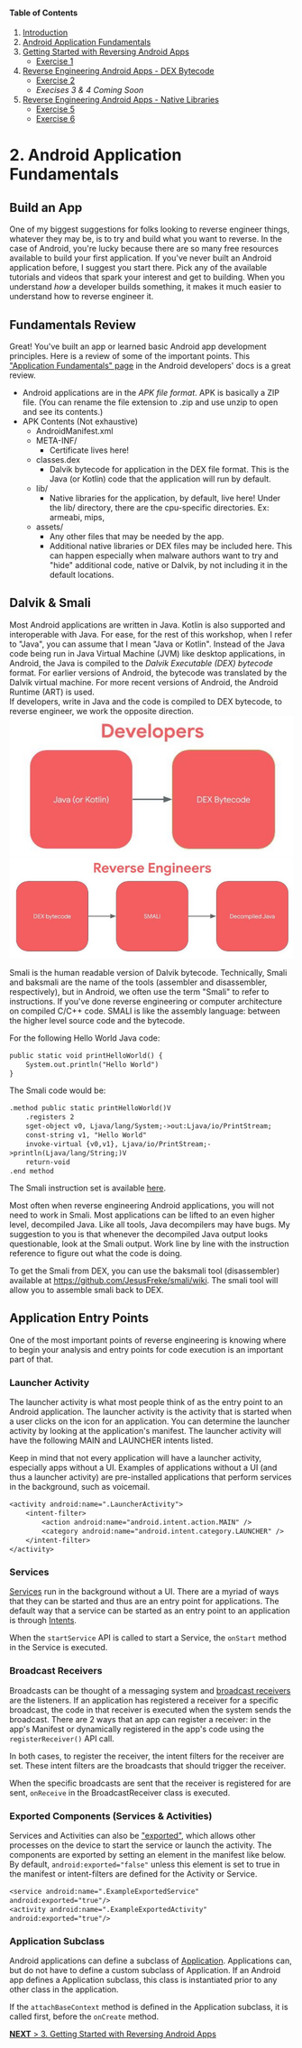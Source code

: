 #### Table of Contents

1. [Introduction](index.html)
1. [Android Application Fundamentals](app_fundamentals.html)
1. [Getting Started with Reversing Android Apps](reversing_intro.html)
    * [Exercise 1](reversing_intro.html#exercise-1---beginning-re-with-jadx)
1. [Reverse Engineering Android Apps - DEX Bytecode](reversing_dex.html)
	* [Exercise 2](reversing_dex.html#exercise-2---reverse-engineer-the-dex)
	* *Execises 3 & 4 Coming Soon*
1. [Reverse Engineering Android Apps - Native Libraries](reversing_native_libs.html)
	* [Exercise 5](reversing_native_libs.html#exercise-5---find-the-address-of-the-native-function)
	* [Exercise 6](reversing_native_libs.html#exercise-6---find-and-reverse-the-native-function)



# 2. Android Application Fundamentals

## Build an App
One of my biggest suggestions for folks looking to reverse engineer things, whatever they may be, is to try and build what you want to reverse. In the case of Android, you're lucky because there are so many free resources available to build your first application. If you've never built an Android application before, I suggest you start there. Pick any of the available tutorials and videos that spark your interest and get to building. When you understand *how* a developer builds something, it makes it much easier to understand how to reverse engineer it. 

## Fundamentals Review
Great! You've built an app or learned basic Android app development principles. Here is a review of some of the important points. This ["Application Fundamentals" page](https://developer.android.com/guide/components/fundamentals.html) in the Android developers' docs is a great review.

* Android applications are in the _APK file format_. APK is basically a ZIP file. (You can rename the file extension to .zip and use unzip to open and see its contents.)
* APK Contents (Not exhaustive)
    * AndroidManifest.xml
    * META-INF/
        * Certificate lives here!
    * classes.dex
        * Dalvik bytecode for application in the DEX file format. This is the Java (or Kotlin) code that the application will run by default.
	* lib/
        * Native libraries for the application, by default, live here! Under the lib/ directory, there are the cpu-specific directories. Ex: armeabi, mips, 
    * assets/
        * Any other files that may be needed by the app. 
        * Additional native libraries or DEX files may be included here. This can happen especially when malware authors want to try and "hide" additional code, native or Dalvik, by not including it in the default locations.

## Dalvik & Smali
Most Android applications are written in Java. Kotlin is also supported and interoperable with Java. For ease, for the rest of this workshop, when I refer to "Java", you can assume that I mean "Java or Kotlin". Instead of the Java code being run in Java Virtual Machine (JVM) like desktop applications, in Android, the Java is compiled to the _Dalvik Executable (DEX) bytecode_ format. For earlier versions of Android, the bytecode was translated by the Dalvik virtual machine. For more recent versions of Android, the Android Runtime (ART) is used.
<br />
If developers, write in Java and the code is compiled to DEX bytecode, to reverse engineer, we work the opposite direction. 
<br />
![Flowchart of Developer's process. Java to DEX bytecode](images/DevelopersFlow.jpg)
<br />
![Flowchart of Reverse Engineer's process. DEX bytecode to SMALI to Decompiled Java](images/ReversersFlow.jpg)

Smali is the human readable version of Dalvik bytecode. Technically, Smali and baksmali are the name of the tools (assembler and disassembler, respectively), but in Android, we often use the term "Smali" to refer to instructions. If you've done reverse engineering or computer architecture on compiled C/C++ code. SMALI is like the assembly language: between the higher level source code and the bytecode. 

For the following Hello World Java code:
```
public static void printHelloWorld() {
	System.out.println("Hello World")
}
```

The Smali code would be:
```
.method public static printHelloWorld()V
	.registers 2
	sget-object v0, Ljava/lang/System;->out:Ljava/io/PrintStream;
	const-string v1, "Hello World"
	invoke-virtual {v0,v1}, Ljava/io/PrintStream;->println(Ljava/lang/String;)V
	return-void
.end method

```
The Smali instruction set is available [here](https://source.android.com/devices/tech/dalvik/dalvik-bytecode#instructions). 

Most often when reverse engineering Android applications, you will not need to work in Smali. Most applications can be lifted to an even higher level, decompiled Java. Like all tools, Java decompilers may have bugs. My suggestion to you is that whenever the decompiled Java output looks questionable, look at the Smali output. Work line by line with the instruction reference to figure out what the code is doing. 

To get the Smali from DEX, you can use the baksmali tool (disassembler) available at https://github.com/JesusFreke/smali/wiki. The smali tool will allow you to assemble smali back to DEX.

## Application Entry Points
One of the most important points of reverse engineering is knowing where to begin your analysis and entry points for code execution is an important part of that. 

### Launcher Activity
The launcher activity is what most people think of as the entry point to an Android application. The launcher activity is the activity that is started when a user clicks on the icon for an application. You can determine the launcher activity by looking at the application's manifest. The launcher activity will have the following MAIN and LAUNCHER intents listed.

Keep in mind that not every application will have a launcher activity, especially apps without a UI. Examples of applications without a UI (and thus a launcher activity) are pre-installed applications that perform services in the background, such as voicemail. 
```
<activity android:name=".LauncherActivity">
	<intent-filter>
    	<action android:name="android.intent.action.MAIN" />
        <category android:name="android.intent.category.LAUNCHER" />
    </intent-filter>
</activity>
```

### Services
[Services](https://developer.android.com/guide/components/services) run in the background without a UI. There are a myriad of ways that they can be started and thus are an entry point for applications. The default way that a service can be started as an entry point to an application is through [Intents](https://developer.android.com/guide/components/intents-filters). 

When the `startService` API is called to start a Service, the `onStart` method in the Service is executed. 

### Broadcast Receivers
Broadcasts can be thought of a messaging system and [broadcast receivers](https://developer.android.com/guide/components/broadcasts#receiving-broadcasts) are the listeners. If an application has registered a receiver for a specific broadcast, the code in that receiver is executed when the system sends the broadcast. There are 2 ways that an app can register a receiver: in the app's Manifest or dynamically registered in the app's code using the `registerReceiver()` API call. 

In both cases, to register the receiver, the intent filters for the receiver are set. These intent filters are the broadcasts that should trigger the receiver.

When the specific broadcasts are sent that the receiver is registered for are sent, `onReceive` in the BroadcastReceiver class is executed.

### Exported Components (Services & Activities)
Services and Activities can also be ["exported"](https://developer.android.com/guide/topics/manifest/service-element#exported), which allows other processes on the device to start the service or launch the activity. The components are exported by setting an element in the manifest like below. By default, `android:exported="false"` unless this element is set to true in the manifest or intent-filters are defined for the Activity or Service.
```
<service android:name=".ExampleExportedService" android:exported="true"/>
<activity android:name=".ExampleExportedActivity" android:exported="true"/>
````

### Application Subclass
Android applications can define a subclass of [Application](https://developer.android.com/reference/android/app/Application). Applications can, but do not have to define a custom subclass of Application. If an Android app defines a Application subclass, this class is instantiated prior to any other class in the application. 

If the `attachBaseContext` method is defined in the Application subclass, it is called first, before the `onCreate` method. 


[**NEXT** > 3. Getting Started with Reversing Android Apps](reversing_intro.html)